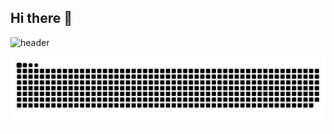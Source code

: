## Hi there 👋
![header](https://capsule-render.vercel.app/api?type=speech&color=auto&height=300&section=header&text=boyun's%20github&fontSize=90)
<!--
**boyunsim/boyunsim** is a ✨ _special_ ✨ repository because its `README.md` (this file) appears on your GitHub profile.

Here are some ideas to get you started:

- 🔭 I’m currently working on ...
- 🌱 I’m currently learning ...
- 👯 I’m looking to collaborate on ...
- 🤔 I’m looking for help with ...
- 💬 Ask me about ...
- 📫 How to reach me: ...
- 😄 Pronouns: ...
- ⚡ Fun fact: ...
-->
![snake gif](https://github.com/boyunsim/boyunsim/blob/output/github-contribution-grid-snake.svg)
